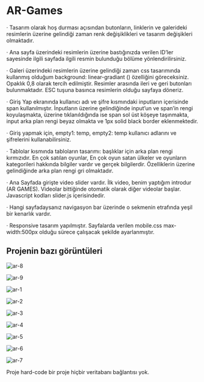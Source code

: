 # AR-Games

· Tasarım olarak hoş durması açısından butonların, linklerin ve galerideki resimlerin üzerine gelindiği
zaman renk değişiklikleri ve tasarım değişikleri olmaktadır.


· Ana sayfa üzerindeki resimlerin üzerine bastığınızda verilen ID’ler sayesinde ilgili sayfada ilgili resmin
bulunduğu bölüme yönlendirilirsiniz.


· Galeri üzerindeki resimlerin üzerine gelindiği zaman css tasarımında kullanmış olduğum background:
linear-gradiant () özelliğini göreceksiniz. Opaklık 0,8 olarak tercih edilmiştir. Resimler arasında ileri ve
geri butonları bulunmaktadır. ESC tuşuna basınca resimlerin olduğu sayfaya döneriz.


· Giriş Yap ekranında kullanıcı adı ve şifre kısmındaki inputların içerisinde span kullanılmıştır.
İnputların üzerine gelindiğinde input’un ve span’in rengi koyulaşmakta, üzerine tıklanıldığında ise
span sol üst köşeye taşınmakta, input arka plan rengi beyaz olmakta ve 1px solid black border
eklenmektedir.


· Giriş yapmak için, empty1: temp, empty2: temp kullanıcı adlarını ve şifrelerini kullanabilirsiniz.


· Tablolar kısmında tabloların tasarımı: başlıklar için arka plan rengi kırmızıdır. En çok satılan oyunlar,
En çok oyun satan ülkeler ve oyunların kategorileri hakkında bilgiler vardır ve gerçek bilgilerdir.
Özelliklerin üzerine gelindiğinde arka plan rengi gri olmaktadır.


· Ana Sayfada girişte video slider vardır. İlk video, benim yaptığım introdur (AR GAMES). Videolar
bittiğinde otomatik olarak diğer videolar başlar. Javascript kodları slider.js içerisindedir.


· Hangi sayfadaysanız navigasyon bar üzerinde o sekmenin etrafında yeşil bir kenarlık vardır.


· Responsive tasarım yapılmıştır. Sayfalarda verilen mobile.css max-width:500px olduğu sürece
çalışacak şekilde ayarlanmıştır.

## Projenin bazı görüntüleri

![ar-8](https://user-images.githubusercontent.com/79106716/235343736-c2d63dc5-b430-4f2f-835a-71fe971b8980.png)


![ar-9](https://user-images.githubusercontent.com/79106716/235343738-c30adcd8-63ec-4156-ad39-78b7b8ea9916.png)


![ar-1](https://user-images.githubusercontent.com/79106716/235343741-397c7751-789f-4925-af9f-aa83d96ad9c3.png)


![ar-2](https://user-images.githubusercontent.com/79106716/235343743-a4c2b076-1ade-4419-a523-b38f7cf4b7b6.png)


![ar-3](https://user-images.githubusercontent.com/79106716/235343745-604d87d4-958a-4393-b7cc-765146b3cbdf.png)


![ar-4](https://user-images.githubusercontent.com/79106716/235343748-e236cafe-61ea-4940-8f67-fd501d02ea4d.png)


![ar-5](https://user-images.githubusercontent.com/79106716/235343750-cfe05f6c-bdc8-4d96-98dc-afae5d787232.png)


![ar-6](https://user-images.githubusercontent.com/79106716/235343752-1f9be4c6-e47f-4f72-b5be-c0370282b152.png)


![ar-7](https://user-images.githubusercontent.com/79106716/235343754-be43be67-4cb7-4386-86b3-716233444a7e.png)


Proje hard-code bir proje hiçbir veritabanı bağlantısı yok. 
